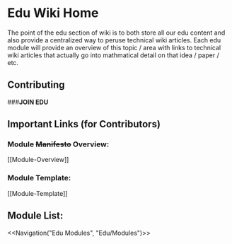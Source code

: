 # Edu Wiki Home

The point of the edu section of wiki is to both store all our edu content and also provide a centralized way to peruse technical wiki articles. Each edu module will provide an overview of this topic / area with links to technical wiki articles that actually go into mathmatical detail on that idea / paper / etc.

## Contributing
###**JOIN EDU**

## Important Links (for Contributors)
### Module ~~Manifesto~~ Overview:
[[Module-Overview]]

### Module Template:
[[Module-Template]]



## Module List:

<<Navigation("Edu Modules", "Edu/Modules")>>